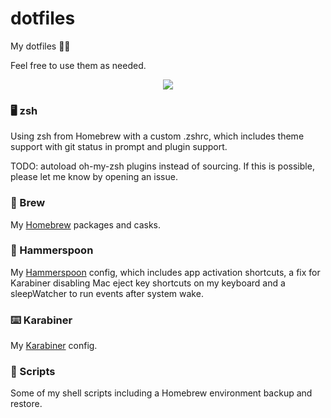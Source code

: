 # dotfiles

My dotfiles 🤘🏼

Feel free to use them as needed.

<p align="center">
  <img src="https://i.imgur.com/xCXvLpp.png"/>
</p>

### 🖥 zsh

Using zsh from Homebrew with a custom .zshrc, which includes theme support with git status in prompt and plugin support.

TODO: autoload oh-my-zsh plugins instead of sourcing. If this is possible, please let me know by opening an issue.

### 🍺 Brew
My [Homebrew](https://github.com/Homebrew/brew) packages and casks.

### 🔨 Hammerspoon
My [Hammerspoon](https://github.com/Hammerspoon/hammerspoon) config, which includes app activation shortcuts, a fix for Karabiner disabling Mac eject key shortcuts on my keyboard and a sleepWatcher to run events after system wake.

### ⌨️ Karabiner
My [Karabiner](https://github.com/tekezo/Karabiner-Elements) config.

### 📃 Scripts
Some of my shell scripts including a Homebrew environment backup and restore.
